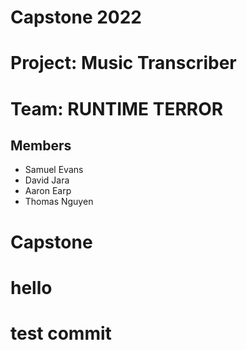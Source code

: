 # Capstone 2022

# Project: Music Transcriber

# Team: RUNTIME TERROR

## Members
- Samuel Evans
- David Jara
- Aaron Earp
- Thomas Nguyen

# Capstone
# hello
# test commit
